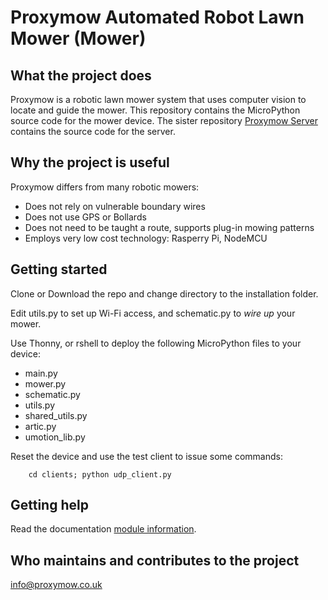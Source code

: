 # Proxymow Automated Robot Lawn Mower (Mower)
## What the project does
Proxymow is a robotic lawn mower system that uses computer vision to locate and guide the mower. This repository contains the MicroPython source code for the mower device. The sister repository [Proxymow Server](https://github.com/proxymow/proxymow-server) contains the source code for the server.

## Why the project is useful
Proxymow differs from many robotic mowers:
* Does not rely on vulnerable boundary wires
* Does not use GPS or Bollards
* Does not need to be taught a route, supports plug-in mowing patterns
* Employs very low cost technology: Rasperry Pi, NodeMCU

## Getting started
Clone or Download the repo and change directory to the installation folder.

Edit utils.py to set up Wi-Fi access, and schematic.py to *wire up* your mower.

Use Thonny, or rshell to deploy the following MicroPython files to your device:
* main.py
* mower.py
* schematic.py
* utils.py
* shared_utils.py
* artic.py
* umotion_lib.py

Reset the device and use the test client to issue some commands:
```
    cd clients; python udp_client.py 
```

## Getting help
Read the documentation [module information](https://proxymow.co.uk/mower).

## Who maintains and contributes to the project
info@proxymow.co.uk
